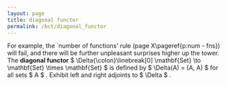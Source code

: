 ```yaml
---
layout: page
title: diagonal functor
permalink: /bct/diagonal_functor
---
```

For example, the `number of functions' rule (page X\pageref{p:num - fns}) will fail, and there will be further unpleasant surprises higher up the tower. The **diagonal functor** $ \Delta{\colon}\linebreak[0] \mathbf{Set} \to \mathbf{Set} \times \mathbf{Set} $ is defined by $ \Delta(A) = (A, A) $ for all sets $ A $ . Exhibit left and right adjoints to $ \Delta $ .
